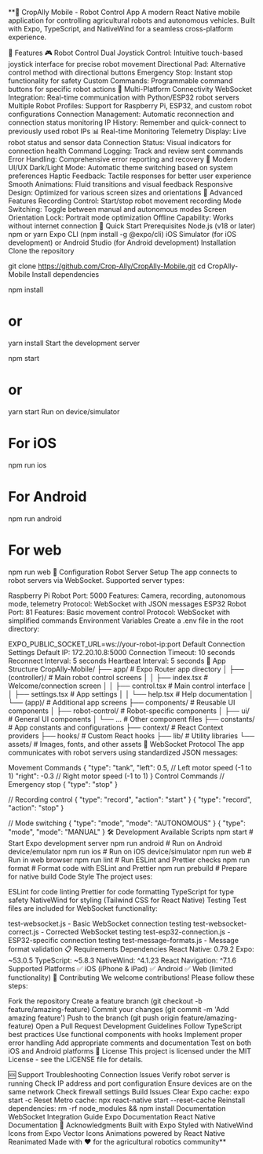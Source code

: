 **🤖 CropAlly Mobile - Robot Control App
A modern React Native mobile application for controlling agricultural robots and autonomous vehicles. Built with Expo, TypeScript, and NativeWind for a seamless cross-platform experience.

🌟 Features
🎮 Robot Control
Dual Joystick Control: Intuitive touch-based joystick interface for precise robot movement
Directional Pad: Alternative control method with directional buttons
Emergency Stop: Instant stop functionality for safety
Custom Commands: Programmable command buttons for specific robot actions
🔌 Multi-Platform Connectivity
WebSocket Integration: Real-time communication with Python/ESP32 robot servers
Multiple Robot Profiles: Support for Raspberry Pi, ESP32, and custom robot configurations
Connection Management: Automatic reconnection and connection status monitoring
IP History: Remember and quick-connect to previously used robot IPs
📊 Real-time Monitoring
Telemetry Display: Live robot status and sensor data
Connection Status: Visual indicators for connection health
Command Logging: Track and review sent commands
Error Handling: Comprehensive error reporting and recovery
🎨 Modern UI/UX
Dark/Light Mode: Automatic theme switching based on system preferences
Haptic Feedback: Tactile responses for better user experience
Smooth Animations: Fluid transitions and visual feedback
Responsive Design: Optimized for various screen sizes and orientations
🔧 Advanced Features
Recording Control: Start/stop robot movement recording
Mode Switching: Toggle between manual and autonomous modes
Screen Orientation Lock: Portrait mode optimization
Offline Capability: Works without internet connection
🚀 Quick Start
Prerequisites
Node.js (v18 or later)
npm or yarn
Expo CLI (npm install -g @expo/cli)
iOS Simulator (for iOS development) or Android Studio (for Android development)
Installation
Clone the repository

git clone https://github.com/Crop-Ally/CropAlly-Mobile.git
cd CropAlly-Mobile
Install dependencies

npm install
# or
yarn install
Start the development server

npm start
# or
yarn start
Run on device/simulator

# For iOS
npm run ios

# For Android
npm run android

# For web
npm run web
🔧 Configuration
Robot Server Setup
The app connects to robot servers via WebSocket. Supported server types:

Raspberry Pi Robot
Port: 5000
Features: Camera, recording, autonomous mode, telemetry
Protocol: WebSocket with JSON messages
ESP32 Robot
Port: 81
Features: Basic movement control
Protocol: WebSocket with simplified commands
Environment Variables
Create a .env file in the root directory:

EXPO_PUBLIC_SOCKET_URL=ws://your-robot-ip:port
Default Connection Settings
Default IP: 172.20.10.8:5000
Connection Timeout: 10 seconds
Reconnect Interval: 5 seconds
Heartbeat Interval: 5 seconds
📱 App Structure
CropAlly-Mobile/
├── app/                    # Expo Router app directory
│   ├── (controller)/      # Main robot control screens
│   │   ├── index.tsx      # Welcome/connection screen
│   │   ├── control.tsx    # Main control interface
│   │   ├── settings.tsx   # App settings
│   │   └── help.tsx       # Help documentation
│   └── (app)/             # Additional app screens
├── components/            # Reusable UI components
│   ├── robot-control/     # Robot-specific components
│   ├── ui/               # General UI components
│   └── ...               # Other component files
├── constants/            # App constants and configurations
├── context/              # React Context providers
├── hooks/                # Custom React hooks
├── lib/                  # Utility libraries
└── assets/               # Images, fonts, and other assets
🔌 WebSocket Protocol
The app communicates with robot servers using standardized JSON messages:

Movement Commands
{
  "type": "tank",
  "left": 0.5,    // Left motor speed (-1 to 1)
  "right": -0.3   // Right motor speed (-1 to 1)
}
Control Commands
// Emergency stop
{ "type": "stop" }

// Recording control
{ "type": "record", "action": "start" }
{ "type": "record", "action": "stop" }

// Mode switching
{ "type": "mode", "mode": "AUTONOMOUS" }
{ "type": "mode", "mode": "MANUAL" }
🛠️ Development
Available Scripts
npm start          # Start Expo development server
npm run android    # Run on Android device/emulator
npm run ios        # Run on iOS device/simulator
npm run web        # Run in web browser
npm run lint       # Run ESLint and Prettier checks
npm run format     # Format code with ESLint and Prettier
npm run prebuild   # Prepare for native build
Code Style
The project uses:

ESLint for code linting
Prettier for code formatting
TypeScript for type safety
NativeWind for styling (Tailwind CSS for React Native)
Testing
Test files are included for WebSocket functionality:

test-websocket.js - Basic WebSocket connection testing
test-websocket-correct.js - Corrected WebSocket testing
test-esp32-connection.js - ESP32-specific connection testing
test-message-formats.js - Message format validation
📋 Requirements
Dependencies
React Native: 0.79.2
Expo: ~53.0.5
TypeScript: ~5.8.3
NativeWind: ^4.1.23
React Navigation: ^7.1.6
Supported Platforms
✅ iOS (iPhone & iPad)
✅ Android
✅ Web (limited functionality)
🤝 Contributing
We welcome contributions! Please follow these steps:

Fork the repository
Create a feature branch (git checkout -b feature/amazing-feature)
Commit your changes (git commit -m 'Add amazing feature')
Push to the branch (git push origin feature/amazing-feature)
Open a Pull Request
Development Guidelines
Follow TypeScript best practices
Use functional components with hooks
Implement proper error handling
Add appropriate comments and documentation
Test on both iOS and Android platforms
📄 License
This project is licensed under the MIT License - see the LICENSE file for details.

🆘 Support
Troubleshooting
Connection Issues
Verify robot server is running
Check IP address and port configuration
Ensure devices are on the same network
Check firewall settings
Build Issues
Clear Expo cache: expo start -c
Reset Metro cache: npx react-native start --reset-cache
Reinstall dependencies: rm -rf node_modules && npm install
Documentation
WebSocket Integration Guide
Expo Documentation
React Native Documentation
🙏 Acknowledgments
Built with Expo
Styled with NativeWind
Icons from Expo Vector Icons
Animations powered by React Native Reanimated
Made with ❤️ for the agricultural robotics community**
